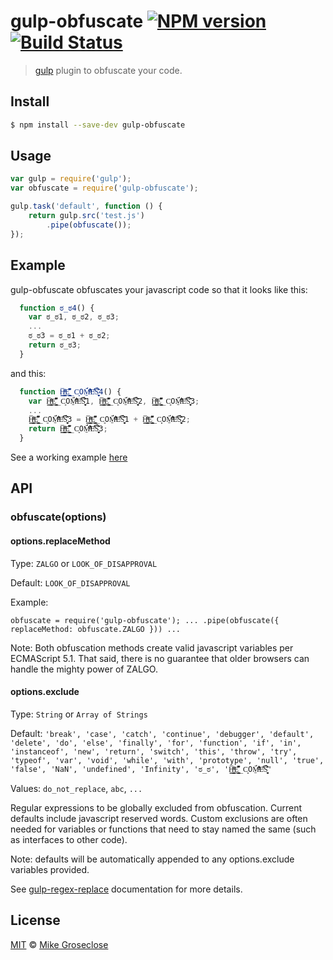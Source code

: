 # gulp-obfuscate [![NPM version][npm-image]][npm-url] [![Build Status][travis-image]][travis-url]

> [gulp](http://gulpjs.com) plugin to obfuscate your code.

## Install

```bash
$ npm install --save-dev gulp-obfuscate
```

## Usage

```js
var gulp = require('gulp');
var obfuscate = require('gulp-obfuscate');

gulp.task('default', function () {
	return gulp.src('test.js')
		.pipe(obfuscate());
});
```
## Example

gulp-obfuscate obfuscates your javascript code so that it looks like this:
```js
  function ಠ_ಠ4() {
    var ಠ_ಠ1, ಠ_ಠ2, ಠ_ಠ3;
    ...
    ಠ_ಠ3 = ಠ_ಠ1 + ಠ_ಠ2;
    return ಠ_ಠ3;
  }
```
and this:
```js
  function H͇̬͔̳̖̅̒ͥͧẸ̖͇͈͍̱̭̌͂͆͊_C͈OM̱̈́͛̈ͩ͐͊ͦEͨ̓̐S̬̘͍͕͔͊̆̑̈́̅4() {
    var H͇̬͔̳̖̅̒ͥͧẸ̖͇͈͍̱̭̌͂͆͊_C͈OM̱̈́͛̈ͩ͐͊ͦEͨ̓̐S̬̘͍͕͔͊̆̑̈́̅1, H͇̬͔̳̖̅̒ͥͧẸ̖͇͈͍̱̭̌͂͆͊_C͈OM̱̈́͛̈ͩ͐͊ͦEͨ̓̐S̬̘͍͕͔͊̆̑̈́̅2, H͇̬͔̳̖̅̒ͥͧẸ̖͇͈͍̱̭̌͂͆͊_C͈OM̱̈́͛̈ͩ͐͊ͦEͨ̓̐S̬̘͍͕͔͊̆̑̈́̅3;
    ...
    H͇̬͔̳̖̅̒ͥͧẸ̖͇͈͍̱̭̌͂͆͊_C͈OM̱̈́͛̈ͩ͐͊ͦEͨ̓̐S̬̘͍͕͔͊̆̑̈́̅3 = H͇̬͔̳̖̅̒ͥͧẸ̖͇͈͍̱̭̌͂͆͊_C͈OM̱̈́͛̈ͩ͐͊ͦEͨ̓̐S̬̘͍͕͔͊̆̑̈́̅1 + H͇̬͔̳̖̅̒ͥͧẸ̖͇͈͍̱̭̌͂͆͊_C͈OM̱̈́͛̈ͩ͐͊ͦEͨ̓̐S̬̘͍͕͔͊̆̑̈́̅2;
    return H͇̬͔̳̖̅̒ͥͧẸ̖͇͈͍̱̭̌͂͆͊_C͈OM̱̈́͛̈ͩ͐͊ͦEͨ̓̐S̬̘͍͕͔͊̆̑̈́̅3;
  }
```

See a working example [here](http://mikegroseclose.github.io/gulp-obfuscate/)

## API

### obfuscate(options)

#### options.replaceMethod

Type: `ZALGO` or `LOOK_OF_DISAPPROVAL`

Default:  `LOOK_OF_DISAPPROVAL`

Example:

`
obfuscate = require('gulp-obfuscate');
...
.pipe(obfuscate({ replaceMethod: obfuscate.ZALGO }))
...
`

Note: Both obfuscation methods create valid javascript variables per ECMAScript 5.1.
That said, there is no guarantee that older browsers can handle the mighty power of ZALGO.


#### options.exclude

Type: `String` or `Array of Strings`

Default: `'break', 'case', 'catch', 'continue', 'debugger', 'default', 'delete',
          'do', 'else', 'finally', 'for', 'function', 'if', 'in', 'instanceof',
          'new', 'return', 'switch', 'this', 'throw', 'try', 'typeof', 'var',
          'void', 'while', 'with', 'prototype', 'null', 'true', 'false', 'NaN',
          'undefined', 'Infinity', 'ಠ_ಠ', 'H͇̬͔̳̖̅̒ͥͧẸ̖͇͈͍̱̭̌͂͆͊_C͈OM̱̈́͛̈ͩ͐͊ͦEͨ̓̐S̬̘͍͕͔͊̆̑̈́̅'`

Values: `do_not_replace`, `abc`, `...`

Regular expressions to be globally excluded from obfuscation.  Current defaults include javascript reserved words.
Custom exclusions are often needed for variables or functions that need to stay named the same (such as interfaces to other code).

Note:  defaults will be automatically appended to any options.exclude variables provided.

See [gulp-regex-replace](https://github.com/mikegroseclose/gulp-regex-replace) documentation for more details.

## License

[MIT](http://opensource.org/licenses/MIT) © [Mike Groseclose](//github.com/mikegroseclose)

[npm-url]: https://npmjs.org/package/gulp-obfuscate
[npm-image]: https://badge.fury.io/js/gulp-obfuscate.png

[travis-url]: http://travis-ci.org/mikegroseclose/gulp-obfuscate
[travis-image]: https://secure.travis-ci.org/mikegroseclose/gulp-obfuscate.png?branch=master
